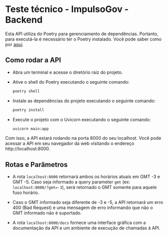 # Teste técnico - ImpulsoGov - Backend

Esta API utiliza do Poetry para gerenciamento de dependências. Portanto, para executá-la é necessário ter o Poetry instalado. Você pode saber como por [aqui](https://python-poetry.org/docs/).

## Como rodar a API

- Abra um terminal e acesse o diretório raiz do projeto.

- Ative o shell do Poetry executando o seguinte comando:
    ```sh
    poetry shell
    ```

- Instale as dependências do projeto executando o seguinte comando:
    ```sh
    poetry install
    ```

- Execute o projeto com o Uvicorn executando o seguinte comando:
    ```sh
    uvicorn main:app
    ```
Com isso, a API estará rodando na porta 8000 do seu localhost. Você pode acessar a API em seu navegador da web visitando o endereço http://localhost:8000.

## Rotas e Parâmetros

- A rota <code>localhost:8000</code> retornará ambos os horários atuais em GMT -3 e GMT -5. Caso seja informado a query parameter <code>gmt</code> (ex: <code>localhost:8000/?gmt=-3</code>), será retornado o GMT somente para aquele fuso horário.

- Caso o GMT informado seja diferente de -3 e -5, a API retornará um erro 400 (Bad Request) e uma mensagem de erro informando que não o GMT informado não é suportado.

- A rota <code>localhost:8000/docs</code> fornece uma interface gráfica com a documentação da API e um ambiente de execução de chamadas à API.
